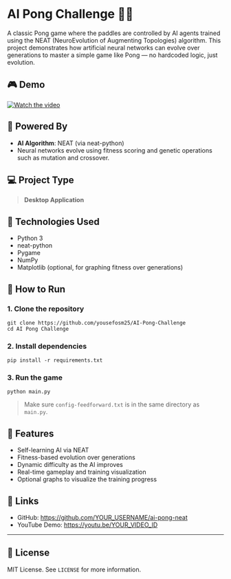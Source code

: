# AI Pong Challenge 🧠🏓

A classic Pong game where the paddles are controlled by AI agents trained using the NEAT (NeuroEvolution of Augmenting Topologies) algorithm. This project demonstrates how artificial neural networks can evolve over generations to master a simple game like Pong — no hardcoded logic, just evolution.

## 🎮 Demo

[![Watch the video](https://img.youtube.com/vi/YOUR_VIDEO_ID/0.jpg)](https://youtu.be/YOUR_VIDEO_ID)

## 🧠 Powered By

- **AI Algorithm**: NEAT (via neat-python)
- Neural networks evolve using fitness scoring and genetic operations such as mutation and crossover.

## 💻 Project Type

> **Desktop Application**

## 🚀 Technologies Used

- Python 3  
- neat-python  
- Pygame  
- NumPy  
- Matplotlib (optional, for graphing fitness over generations)

## 📁 How to Run

### 1. Clone the repository
```
git clone https://github.com/yousefosm25/AI-Pong-Challenge
cd AI Pong Challenge
```
### 2. Install dependencies
```pip install -r requirements.txt```

### 3. Run the game
```python main.py```

> Make sure `config-feedforward.txt` is in the same directory as `main.py`.

## 🧪 Features

- Self-learning AI via NEAT  
- Fitness-based evolution over generations  
- Dynamic difficulty as the AI improves  
- Real-time gameplay and training visualization  
- Optional graphs to visualize the training progress

## 📎 Links

- GitHub: https://github.com/YOUR_USERNAME/ai-pong-neat  
- YouTube Demo: https://youtu.be/YOUR_VIDEO_ID

---

## 📜 License

MIT License. See `LICENSE` for more information.

